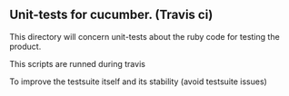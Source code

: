 ## Unit-tests for cucumber. (Travis ci)

This directory will concern unit-tests about the ruby code for testing the product.

This scripts are runned during travis


To improve the testsuite itself and its stability (avoid testsuite issues)
